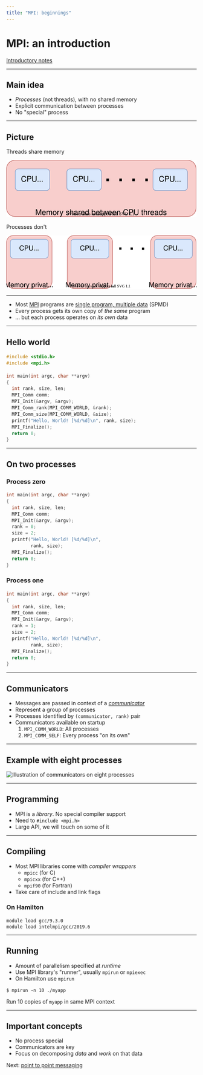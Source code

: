 ```yaml
---
title: "MPI: beginnings"
---
```


# MPI: an introduction

<div class="center">

[Introductory notes](/notes/mpi/)

</div>

------

## Main idea

- _Processes_ (not threads), with no shared memory
- Explicit communication between processes
- No "special" process

------

## Picture

Threads share memory

![Threads share memory](/images/manual/shared-memory-sketch.svg)

Processes don't

![Processes don't share memory](/images/manual/processes-private-memory-sketch.svg)

------

- Most [MPI](https://www.mpi-forum.org/) programs are [single program, multiple
  data](https://en.wikipedia.org/wiki/SPMD) (SPMD)
- Every process gets its own copy of _the same_ program
- ... but each process operates on _its own_ data

------

## Hello world
```c [8,12|9,10|11]
#include <stdio.h>
#include <mpi.h>

int main(int argc, char **argv)
{
  int rank, size, len;
  MPI_Comm comm;
  MPI_Init(&argv, &argv);
  MPI_Comm_rank(MPI_COMM_WORLD, &rank);
  MPI_Comm_size(MPI_COMM_WORLD, &size);
  printf("Hello, World! [%d/%d]\n", rank, size);
  MPI_Finalize();
  return 0;
}
```

------

## On two processes

<div class="container">

<div class="col">

### Process zero

```c [6,7]
int main(int argc, char **argv)
{
  int rank, size, len;
  MPI_Comm comm;
  MPI_Init(&argv, &argv);
  rank = 0;
  size = 2;
  printf("Hello, World! [%d/%d]\n",
         rank, size);
  MPI_Finalize();
  return 0;
}
```

</div>

<div class="col">

### Process one

```c [6,7]
int main(int argc, char **argv)
{
  int rank, size, len;
  MPI_Comm comm;
  MPI_Init(&argv, &argv);
  rank = 1;
  size = 2;
  printf("Hello, World! [%d/%d]\n",
         rank, size);
  MPI_Finalize();
  return 0;
}
```

</div>
</div>

------

## Communicators

- Messages are passed in context of a
  [_communicator_](/notes/mpi/#communicators)
- Represent a group of processes
- Processes identified by `(communicator, rank)` pair
- Communicators available on startup
  1. `MPI_COMM_WORLD`: All processes
  2. `MPI_COMM_SELF`: Every process "on its own"
  
------

## Example with eight processes

![Illustration of communicators on eight
processes](/images/manual/comm-world-comm-self.svg)

------

## Programming

- MPI is a _library_. No special compiler support
- Need to `#include <mpi.h>`
- Large API, we will touch on some of it

------

## Compiling

- Most MPI libraries come with _compiler wrappers_
  - `mpicc` (for C)
  - `mpicxx` (for C++)
  - `mpif90` (for Fortran)
- Take care of include and link flags

### On Hamilton

```
module load gcc/9.3.0
module load intelmpi/gcc/2019.6
```

------

## Running

- Amount of parallelism specified at _runtime_
- Use MPI library's "runner", usually `mpirun` or `mpiexec`
- On Hamilton use `mpirun`

```
$ mpirun -n 10 ./myapp
```
Run 10 copies of `myapp` in same MPI context

------

## Important concepts

- No process special
- Communicators are key
- Focus on decomposing _data_ and _work_ on that data

Next: [point to point messaging](mpi-ptp.html)

